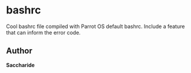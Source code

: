 # bashrc
Cool bashrc file compiled with Parrot OS default bashrc. Include a feature that can inform the error code.
## Author
**Saccharide**
